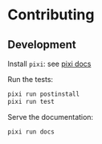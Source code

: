 # Contributing

## Development

Install `pixi`: see [pixi docs](https://pixi.sh)

Run the tests:

```bash
pixi run postinstall
pixi run test
```

Serve the documentation:

```bash
pixi run docs
```
